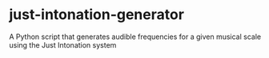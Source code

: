 # just-intonation-generator
A Python script that generates audible frequencies for a given musical scale using the Just Intonation system
